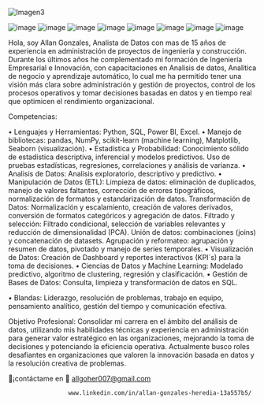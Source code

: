    ![Imagen3](https://github.com/user-attachments/assets/d0e3b97c-fc3c-44e7-83c2-0d726f766e7c)

   ![image](https://github.com/user-attachments/assets/905059f3-cdb5-4d88-8b4e-b9fb981ba177) 
![image](https://github.com/user-attachments/assets/c35ad22e-24fb-4a79-a200-ed800ae9a806)
![image](https://github.com/user-attachments/assets/dde0f834-bbbd-4069-921d-03c6e85eb00d)
![image](https://github.com/user-attachments/assets/dfdf2247-abc8-49a9-9c01-7e5210b2a4d1)
![image](https://github.com/user-attachments/assets/d09816b5-d85c-49f3-9bac-7d3ccd837d0a)
![image](https://github.com/user-attachments/assets/c6249da5-94b4-4723-b0cd-5cecbed5ca7e)
![image](https://github.com/user-attachments/assets/49907793-9f28-4872-8ef4-c7b504e10fca)
![image](https://github.com/user-attachments/assets/e712bedf-9f66-4987-9c3c-8a28dd722b32)



Hola, soy Allan Gonzales, Analista de Datos con mas de 15 años de experiencia en administración de proyectos de ingeniería y construcción. Durante los últimos años he complementado mi formación de Ingeniería Empresarial e Innovación, con capacitaciones en Analisis de datos, Analítica de negocio y aprendizaje automático, lo cual me ha permitido tener una visión más clara sobre administración y gestión de proyectos, control de los procesos operativos y tomar decisiones basadas en datos y en tiempo real que optimicen el rendimiento organizacional.

Competencias:

•	Lenguajes y Herramientas: Python, SQL, Power BI, Excel.
•	Manejo de bibliotecas: pandas, NumPy, scikit-learn (machine learning), Matplotlib, Seaborn (visualización).
•	Estadística y Probabilidad: Conocimiento sólido de estadística descriptiva, inferencial y modelos predictivos.
Uso de pruebas estadísticas, regresiones, correlaciones y análisis de varianza.
•	Analisis de Datos: Analisis exploratorio, descriptivo y predictivo.
•	Manipulación de Datos (ETL): 
Limpieza de datos: eliminación de duplicados, manejo de valores faltantes, corrección de errores tipográficos, normalización de formatos y estandarización de datos.
Transformación de Datos: Normalización y escalamiento, creación de valores derivados, conversión de formatos categóricos y agregación de datos.
Filtrado y selección: Filtrado condicional, selección de variables relevantes y reducción de dimensionalidad (PCA).
Unión de datos: combinaciones (joins) y concatenación de datasets.
Agrupación y reformateo: agrupación y resumen de datos, pivotado y manejo de series temporales.
•	Visualización de Datos: Creación de Dashboard y reportes interactivos (KPI´s) para la toma de decisiones.
•	Ciencias de Datos y Machine Learning: Modelado predictivo, algoritmo de clustering, regresión y clasificación.
•	Gestión de Bases de Datos: Consulta, limpieza y transformación de datos en SQL.

•	Blandas: Liderazgo, resolución de problemas, trabajo en equipo, pensamiento analítico, gestión del tiempo y comunicación efectiva.

Objetivo Profesional: Consolidar mi carrera en el ámbito del análisis de datos, utilizando mis habilidades técnicas y experiencia en administración para generar valor estratégico en las organizaciones, mejorando la toma de decisiones y potenciando la eficiencia operativa. Actualmente busco roles desafiantes en organizaciones que valoren la innovación basada en datos y la resolución creativa de problemas.

📌¡contáctame en 📩 allgoher007@gmail.com 
                     
                     www.linkedin.com/in/allan-gonzales-heredia-13a557b5/
